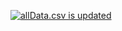 [![allData.csv is updated](https://github.com/kmmukut/VizData/actions/workflows/action.yml/badge.svg)](https://github.com/kmmukut/VizData/actions/workflows/action.yml)
